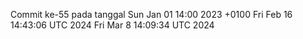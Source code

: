 Commit ke-55 pada tanggal Sun Jan 01 14:00 2023 +0100
Fri Feb 16 14:43:06 UTC 2024
Fri Mar  8 14:09:34 UTC 2024
